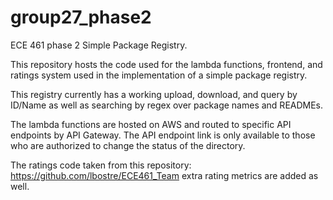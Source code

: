 # group27_phase2
ECE 461 phase 2
Simple Package Registry.

This repository hosts the code used for the lambda functions, frontend, and ratings system used in the implementation of a simple package registry.

This registry currently has a working upload, download, and query by ID/Name as well as searching by regex over package names and READMEs.

The lambda functions are hosted on AWS and routed to specific API endpoints by API Gateway. 
The API endpoint link is only available to those who are authorized to change the status of the directory.

The ratings code taken from this repository: https://github.com/lbostre/ECE461_Team
extra rating metrics are added as well.

